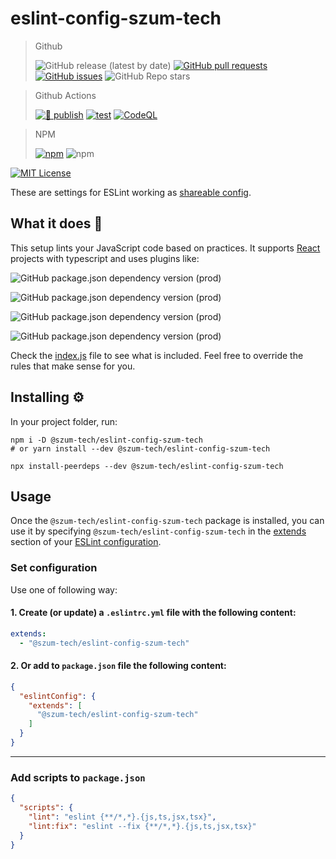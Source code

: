 # eslint-config-szum-tech

> Github
>
>![GitHub release (latest by date)](https://img.shields.io/github/v/release/JanSzewczyk/eslint-config-szum-tech)
[![GitHub pull requests](https://img.shields.io/github/issues-pr/JanSzewczyk/eslint-config-szum-tech)](https://github.com/JanSzewczyk/eslint-config-szum-tech/pulls)
[![GitHub issues](https://img.shields.io/github/issues/JanSzewczyk/eslint-config-szum-tech)](https://github.com/JanSzewczyk/eslint-config-szum-tech/issues)
![GitHub Repo stars](https://img.shields.io/github/stars/JanSzewczyk/eslint-config-szum-tech?style=social)

> Github Actions
>
>[![🚀 publish](https://github.com/JanSzewczyk/eslint-config-szum-tech/actions/workflows/publish.yml/badge.svg?branch=main)](https://github.com/JanSzewczyk/eslint-config-szum-tech/actions/workflows/publish.yml)
[![test](https://github.com/JanSzewczyk/eslint-config-szum-tech/actions/workflows/test.yml/badge.svg?branch=main)](https://github.com/JanSzewczyk/eslint-config-szum-tech/actions/workflows/test.yml)
[![CodeQL](https://github.com/JanSzewczyk/eslint-config-szum-tech/actions/workflows/codeql.yml/badge.svg?branch=main)](https://github.com/JanSzewczyk/eslint-config-szum-tech/actions/workflows/codeql.yml)


> NPM
>
>[![npm](https://img.shields.io/npm/v/@szum-tech/eslint-config-szum-tech)](https://www.npmjs.com/package/@szum-tech/eslint-config-szum-tech)
![npm](https://img.shields.io/npm/dm/@szum-tech/eslint-config-szum-tech)

[![MIT License](https://img.shields.io/badge/license-MIT-red.svg?style=flat)](https://github.com/JanSzewczyk/eslint-config-szum-tech/blob/main/LICENSE)

These are settings for ESLint working
as [shareable config](http://eslint.org/docs/developer-guide/shareable-configs.html).

## What it does 🤔

This setup lints your JavaScript code based on practices. It supports [React](https://reactjs.org/) projects with
typescript and uses plugins like:

![GitHub package.json dependency version (prod)](https://img.shields.io/github/package-json/dependency-version/JanSzewczyk/eslint-config-szum-tech/eslint-plugin-import)

![GitHub package.json dependency version (prod)](https://img.shields.io/github/package-json/dependency-version/JanSzewczyk/eslint-config-szum-tech/eslint-plugin-jest)

![GitHub package.json dependency version (prod)](https://img.shields.io/github/package-json/dependency-version/JanSzewczyk/eslint-config-szum-tech/eslint-plugin-react)

![GitHub package.json dependency version (prod)](https://img.shields.io/github/package-json/dependency-version/JanSzewczyk/eslint-config-szum-tech/eslint-plugin-react-hooks)

Check the [index.js](https://github.com/JanSzewczyk/eslint-config-szum-tech/blob/main/index.js) file to see what is
included. Feel free to override the rules that make sense for you.

## Installing ⚙️

In your project folder, run:

```
npm i -D @szum-tech/eslint-config-szum-tech 
# or yarn install --dev @szum-tech/eslint-config-szum-tech

npx install-peerdeps --dev @szum-tech/eslint-config-szum-tech
```

## Usage

Once the `@szum-tech/eslint-config-szum-tech` package is installed, you can use it by specifying
`@szum-tech/eslint-config-szum-tech` in
the [extends](https://eslint.org/docs/user-guide/configuring/#extending-configuration-files)
section of your [ESLint configuration](https://eslint.org/docs/user-guide/configuring/).

### Set configuration

Use one of following way:

#### 1. Create (or update) a `.eslintrc.yml` file with the following content:

```yaml
extends:
  - "@szum-tech/eslint-config-szum-tech"
```

#### 2. Or add to `package.json` file the following content:

```json
{
  "eslintConfig": {
    "extends": [
      "@szum-tech/eslint-config-szum-tech"
    ]
  }
}
```

---

### Add scripts to `package.json`

```json
{
  "scripts": {
    "lint": "eslint {**/*,*}.{js,ts,jsx,tsx}",
    "lint:fix": "eslint --fix {**/*,*}.{js,ts,jsx,tsx}"
  }
}
```

